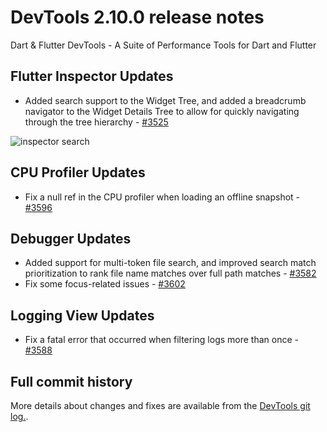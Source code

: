 # DevTools 2.10.0 release notes

Dart & Flutter DevTools - A Suite of Performance Tools for Dart and Flutter

## Flutter Inspector Updates
* Added search support to the Widget Tree, and added a breadcrumb navigator to the Widget Details Tree to allow for quickly navigating through the tree hierarchy - [#3525](https://github.com/flutter/devtools/pull/3525)

![inspector search]({{site.url}}/tools/devtools/release-notes/images-2.10.0/image1.png "inspector_search")

## CPU Profiler Updates
* Fix a null ref in the CPU profiler when loading an offline snapshot - [#3596](https://github.com/flutter/devtools/pull/3596)

## Debugger Updates
* Added support for multi-token file search, and improved search match prioritization to rank file name matches over full path matches - 
  [#3582](https://github.com/flutter/devtools/pull/3582)
* Fix some focus-related issues - [#3602](https://github.com/flutter/devtools/pull/3602)

## Logging View Updates
* Fix a fatal error that occurred when filtering logs more than once - [#3588](https://github.com/flutter/devtools/pull/3588)

## Full commit history
More details about changes and fixes are available from the
[DevTools git log.](https://github.com/flutter/devtools/commits/master).
